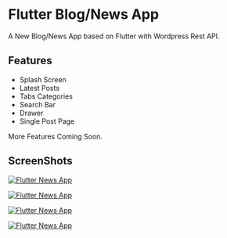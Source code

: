 # Flutter Blog/News App

A New Blog/News App based on Flutter with Wordpress Rest API.

## Features
- Splash Screen
- Latest Posts
- Tabs Categories
- Search Bar
- Drawer
- Single Post Page

More Features Coming Soon.

## ScreenShots

[![Flutter News App](https://i.ibb.co/KDxc3QC/Flutter-News-app-Ss.jpg "Flutter News App")](https://earningtricks.in "Flutter News App")

[![Flutter News App](https://i.ibb.co/0Yy3sQk/Flutter-News-app-Ss1.jpg "Flutter News App")](https://earningtricks.in "Flutter News App")

[![Flutter News App](https://i.ibb.co/0M7zhv3/Flutter-News-app-Ss2.jpg "Flutter News App")](https://earningtricks.in "Flutter News App")

[![Flutter News App](https://i.ibb.co/Hpmvg4d/Flutter-News-app-Ss3.jpg "Flutter News App")](https://earningtricks.in "Flutter News App")
